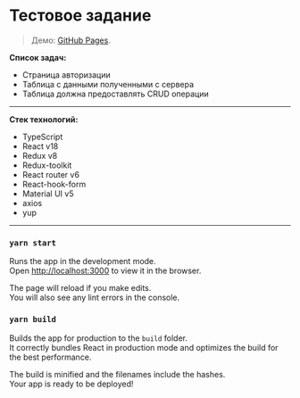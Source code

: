 
# Тестовое задание

> Демо: [GitHub Pages](https://riptid3r.github.io/pryaniky-test/).

**Список задач:**
* Страница авторизации
* Таблица с данными полученными с сервера
* Таблица должна предоставлять CRUD операции

-----

**Стек технологий:**
* TypeScript
* React v18
* Redux v8
* Redux-toolkit
* React router v6
* React-hook-form
* Material UI v5
* axios
* yup

-----

### `yarn start`

Runs the app in the development mode.\
Open [http://localhost:3000](http://localhost:3000) to view it in the browser.

The page will reload if you make edits.\
You will also see any lint errors in the console.

### `yarn build`

Builds the app for production to the `build` folder.\
It correctly bundles React in production mode and optimizes the build for the best performance.

The build is minified and the filenames include the hashes.\
Your app is ready to be deployed!
